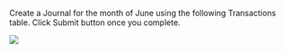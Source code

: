 Create a Journal for the month of June using the following Transactions table. Click Submit button once you complete.

![](./Chapter_4_ComprehensiveProblem/media/02_Journalize_the_transactions_for_June/image2.png)

